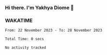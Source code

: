### Hi there. I'm Yakhya Diome 👋

### WAKATIME
<!--START_SECTION:waka-->

```txt
From: 22 November 2023 - To: 28 November 2023

Total Time: 0 secs

No activity tracked
```

<!--END_SECTION:waka-->
